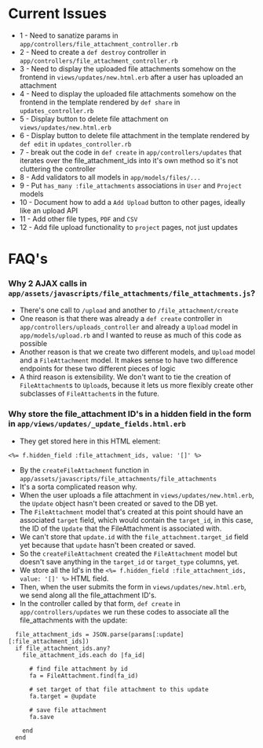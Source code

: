 # Current Issues

- 1 - Need to sanatize params in `app/controllers/file_attachment_controller.rb`
- 2 - Need to create a `def destroy` controller in `app/controllers/file_attachment_controller.rb`
- 3 - Need to display the uploaded file attachments somehow on the frontend in `views/updates/new.html.erb` after a user has uploaded an attachment
- 4 - Need to display the uploaded file attachments somehow on the frontend in the template rendered by `def share` in `updates_controller.rb`
- 5 - Display button to delete file attachment on `views/updates/new.html.erb`
- 6 - Display button to delete file attachment in the template rendered by `def edit` in `updates_controller.rb`
- 7 - break out the code in `def create` in `app/controllers/updates` that iterates over the file_attachment_ids into it's own method so it's not cluttering the controller
- 8 - Add validators to all models in `app/models/files/...`
- 9 - Put `has_many :file_attachments` associations in `User` and `Project` models
- 10 - Document how to add a `Add Upload` button to other pages, ideally like an upload API
- 11 - Add other file types, `PDF` and `CSV`
- 12 - Add file upload functionality to `project` pages, not just updates

# FAQ's

### Why 2 AJAX calls in `app/assets/javascripts/file_attachments/file_attachments.js`?

- There's one call to `/upload` and another to `/file_attachment/create`
- One reason is that there was already a `def create` controller in `app/controllers/uploads_controller` and already a `Upload` model in `app/models/upload.rb` and I wanted to reuse as much of this code as possible
- Another reason is that we create two different models, and `Upload` model and a `FileAttachment` model. It makes sense to have two difference endpoints for these two different pieces of logic
- A third reason is extensibility. We don't want to tie the creation of `FileAttachment`s to `Upload`s, because it lets us more flexibly create other subclasses of `FileAttachent`s in the future.

### Why store the file_attachment ID's in a hidden field in the form in `app/views/updates/_update_fields.html.erb`

- They get stored here in this HTML element:
```
<%= f.hidden_field :file_attachment_ids, value: '[]' %>
```
- By the `createFileAttachment` function in `app/assets/javascripts/file_attachments/file_attachments`
- It's a sorta complicated reason why.
- When the user uploads a file attachment in `views/updates/new.html.erb`, the `Update` object hasn't been created or saved to the DB yet.
- The `FileAttachment` model that's created at this point should have an associated `target` field, which would contain the `target_id`, in this case, the ID of the `Update` that the FileAttachment is associated with.
- We can't store that `update.id` with the `file_attachment.target_id` field yet because that `update` hasn't been created or saved.
- So the `createFileAttachment` created the `FileAttachment` model but doesn't save anything in the `target_id` or `target_type` columns, yet.
- We store all the Id's in the `<%= f.hidden_field :file_attachment_ids, value: '[]' %>` HTML field.
- Then, when the user submits the form in `views/updates/new.html.erb`, we send along all the file_attachment ID's.
- In the controller called by that form, `def create` in `app/controllers/updates` we run these codes to associate all the file_attachments with the update:

```
  file_attachment_ids = JSON.parse(params[:update][:file_attachment_ids])
  if file_attachment_ids.any?
    file_attachment_ids.each do |fa_id|

      # find file attachment by id
      fa = FileAttachment.find(fa_id)

      # set target of that file attachment to this update
      fa.target = @update

      # save file attachment
      fa.save

    end
  end
```

